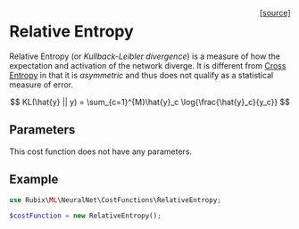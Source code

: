 <span style="float:right;"><a href="https://github.com/RubixML/ML/blob/master/src/NeuralNet/CostFunctions/RelativeEntropy.php">[source]</a></span>

# Relative Entropy
Relative Entropy (or *Kullback-Leibler divergence*) is a measure of how the expectation and activation of the network diverge. It is different from [Cross Entropy](cross-entropy.md) in that it is *asymmetric* and thus does not qualify as a statistical measure of error.

$$
KL(\hat{y} || y) = \sum_{c=1}^{M}\hat{y}_c \log{\frac{\hat{y}_c}{y_c}}
$$

## Parameters
This cost function does not have any parameters.

## Example
```php
use Rubix\ML\NeuralNet\CostFunctions\RelativeEntropy;

$costFunction = new RelativeEntropy();
```